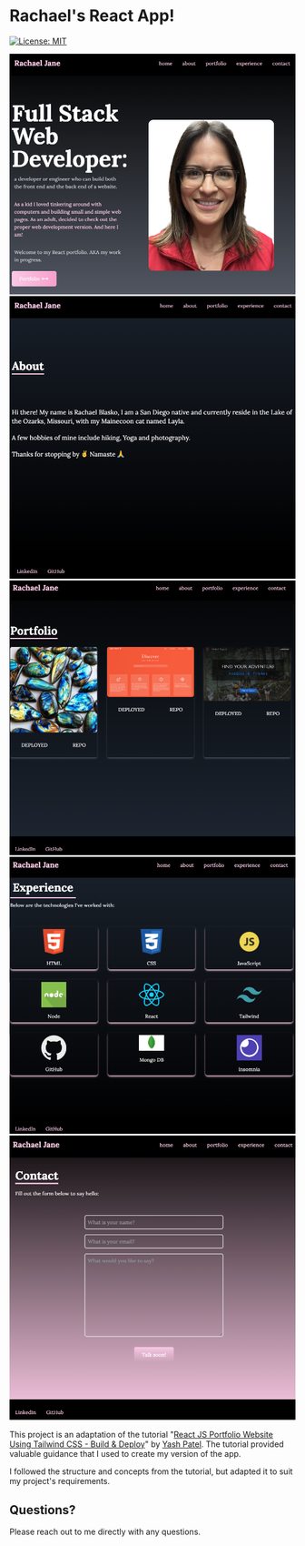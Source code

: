 # Rachael's React App!
[![License: MIT](https://img.shields.io/badge/License-MIT-yellow.svg)](https://opensource.org/licenses/MIT)


![ALT](/src/assets/portfolio/SSRB1.png)
![ALT](/src/assets/portfolio/SSRB2.png)
![ALT](/src/assets/portfolio/SSRB3.png)
![ALT](/src/assets/portfolio/SSRB4.png)
![ALT](/src/assets/portfolio/SSRB5.png)



This project is an adaptation of the tutorial "[React JS Portfolio Website Using Tailwind CSS - Build & Deploy](https://www.youtube.com/watch?v=LpZrAjU6Hhk&t=4141s)" by [Yash Patel](https://www.youtube.com/@yashpatel1O1). The tutorial provided valuable guidance that I used to create my version of the app.

I followed the structure and concepts from the tutorial, but adapted it to suit my project's requirements.


## Questions?
Please reach out to me directly with any questions.
  
